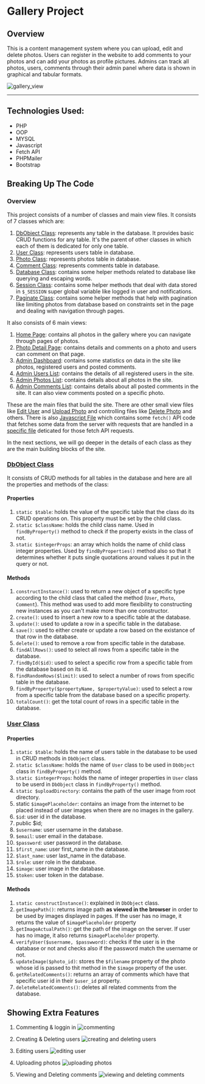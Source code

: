 # Gallery Project

## Overview

This is a content management system where you can upload, edit and delete photos. Users can register in the website to add comments to your photos and can add your photos as profile pictures. Admins can track all photos, users, comments through their admin panel where data is shown in graphical and tabular formats.

![gallery_view](markdown/gallery_showing.gif)

---

## Technologies Used:

- PHP
- OOP
- MYSQL
- Javascript
- Fetch API
- PHPMailer
- Bootstrap

## Breaking Up The Code

### Overview

This project consists of a number of classes and main view files. It consists of 7 classes which are:

1. [DbObject Class](admin/includes/DbObject.php): represents any table in the database. It provides basic CRUD functions for any table. It's the parent of other classes in which each of them is dedicated for only one table.
1. [User Class](admin/includes/user.php): represents users table in database.
1. [Photo Class](admin/includes/Photo.php): represents photos table in database.
1. [Comment Class](admin/includes/Comment.php): represents comments table in database.
1. [Database Class](admin/includes/database.php): contains some helper methods related to database like querying and escaping words.
1. [Session Class](admin/includes/session.php): contains some helper methods that deal with data stored in `$_SESSION` super global variable like logged in user and notifications.
1. [Paginate Class](admin/includes/Paginate.php): contains some helper methods that help with pagination like limiting photos from database based on constraints set in the page and dealing with navigation through pages.

It also consists of 6 main views:

1. [Home Page](index.php): contains all photos in the gallery where you can navigate through pages of photos.
2. [Photo Detail Page](photo.php): contains details and comments on a photo and users can comment on that page.
3. [Admin Dashboard](admin/index.php): contains some statistics on data in the site like photos, registered users and posted comments.
4. [Admin Users List](admin/users.php): contains the details of all registered users in the site.
5. [Admin Photos List](admin/photos.php): contains details about all photos in the site.
6. [Admin Comments List](admin?comments.php): contains details about all posted comments in the site. It can also view comments posted on a specific photo.

These are the main files that build the site. There are other small view files like [Edit User](admin/edit_user.php) and [Upload Photo](admin/upload.php) and controlling files like [Delete Photo](admin/delete_photo.php) and others. There is also [Javascript File](admin/js/scripts.js) which contains some `fetch()` API code that fetches some data from the server with requests that are handled in a [specific file](admin/fetch_api.php) deticated for those fetch API requests.

In the next sections, we will go deeper in the details of each class as they are the main building blocks of the site.

### [DbObject Class](admin/includes/DbObject.php)

It consists of CRUD methods for all tables in the database and here are all the properties and methods of the class:

#### Properties

1. `static $table`: holds the value of the specific table that the class do its CRUD operations on. This property must be set by the child class.
2. `static $className`: holds the child class name. Used in `findByProperty()` method to check if the property exists in the class of not.
3. `static $integerProps`: an array which holds the name of child class integer properties. Used by `findByProperties()` method also so that it determines whether it puts single quotations around values it put in the query or not.

#### Methods

1. `constructInstance()`: used to return a new object of a specific type according to the child class that called the method (`User`, `Photo`, `Comment`). This method was used to add more flexibility to constructing new instances as you can't make more than one constructor.
2. `create()`: used to insert a new row to a specific table at the database.
3. `update()`: used to update a row in a specific table in the database.
4. `save()`: used to either create or update a row based on the existance of that row in the database.
5. `delete()`: used to remove a row from specific table in the database.
6. `findAllRows()`: used to select all rows from a specific table in the database.
7. `findById($id)`: used to select a specific row from a specific table from the database based on its id.
8. `findRandomRows($limit)`: used to select a number of rows from specific table in the database.
9. `findByProperty($propertyName, $propertyValue)`: used to select a row from a specific table from the database based on a specific property.
10. `totalCount()`: get the total count of rows in a specific table in the database.

### [User Class](admin/includes/user.php)

#### Properties

1. `static $table`: holds the name of users table in the database to be used in CRUD methods in `DbObject` class.
2. `static $className`: holds the name of `User` class to be used in `DbObject` class in `findByProperty()` method.
3. `static $integerProps`: holds the name of integer properties in `User` class to be userd in `DbObject` class in `findByProperty()` method.
4. `static $uploadDirectory`: contains the path of the user image from root directory.
5. static `$imagePlaceholder`: contains an image from the internet to be placed instead of user images when there are no images in the gallery.
6. `$id`: user id in the database.
7. public $id;
8. `$username`: user username in the database.
9. `$email`: user email in the database.
10. `$password`: user password in the database.
11. `$first_name`: user first_name in the database.
12. `$last_name`: user last_name in the database.
13. `$role`: user role in the database.
14. `$image`: user image in the database.
15. `$token`: user token in the database.

#### Methods

1. `static constructInstance()`: explained in `DbObject` class.
2. `getImagePath()`: returns image path **as viewed in the browser** in order to be used by images displayed in pages. If the user has no image, it returns the value of `$imagePlaceholder` property
3. `getImageActualPath()`: get the path of the image on the server. If user has no image, it also returns `$imagePlaceholder` property.
4. `verifyUser($username, $passwword)`: checks if the user is in the database or not and checks also if the password match the username or not.
5. `updateImage($photo_id)`: stores the `$filename` property of the photo whose id is passed to thit method in the `$image` property of the user.
6. `getRelatedComments()`: returns an array of comments which have that specific user id in their `$user_id` property.
7. `deleteRelatedComments()`: deletes all related comments from the database.

## Showing Extra Features

1. Commenting & loggin in
   ![commenting](markdown\normal_user_commenting.gif)

2. Creating & Deleting users
   ![creating and deleting users](markdown\admin_creating_deleting_user.gif)

3. Editing users
   ![editing user](markdown\admin_editing_user.gif)

4. Uploading photos
   ![uploading photos](markdown\admin_uploading_photo.gif)

5. Viewing and Deleting comments
   ![viewing and deleting comments](markdown\admin_showing_deleting_comment.gif)
